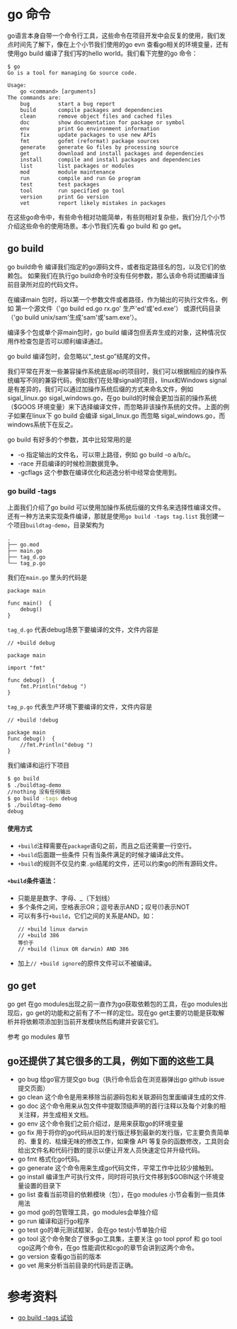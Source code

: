 # go 命令

go语言本身自带一个命令行工具，这些命令在项目开发中会反复的使用，我们发点时间先了解下，像在上个小节我们使用的go evn 查看go相关的环境变量，还有使用go build 编译了我们写的hello world。我们看下完整的go 命令：

```
$ go
Go is a tool for managing Go source code.

Usage:
	go <command> [arguments]
The commands are:
	bug         start a bug report
	build       compile packages and dependencies
	clean       remove object files and cached files
	doc         show documentation for package or symbol
	env         print Go environment information
	fix         update packages to use new APIs
	fmt         gofmt (reformat) package sources
	generate    generate Go files by processing source
	get         download and install packages and dependencies
	install     compile and install packages and dependencies
	list        list packages or modules
	mod         module maintenance
	run         compile and run Go program
	test        test packages
	tool        run specified go tool
	version     print Go version
	vet         report likely mistakes in packages
```


在这些go命令中，有些命令相对功能简单，有些则相对复杂些，我们分几个小节介绍这些命令的使用场景。本小节我们先看 go build 和 go get。

## go build


go build命令 编译我们指定的go源码文件，或者指定路径名的包，以及它们的依赖包。
如果我们在执行go build命令时没有任何参数，那么该命令将试图编译当前目录所对应的代码文件。

在编译main 包时，将以第一个参数文件或者路径，作为输出的可执行文件名，例如
第一个源文件（'go build ed.go rx.go' 生产'ed'或'ed.exe'）
或源代码目录（'go build unix/sam'生成'sam'或'sam.exe'）。

编译多个包或单个非main包时，go build 编译包但丢弃生成的对象，这种情况仅用作检查包是否可以顺利编译通过。

go build 编译包时，会忽略以“_test.go”结尾的文件。

我们平常在开发一些兼容操作系统底层api的项目时，我们可以根据相应的操作系统编写不同的兼容代码，例如我们在处理signal的项目，linux和Windows signal是有差异的，我们可以通过加操作系统后缀的方式来命名文件，例如sigal_linux.go sigal_windows.go，在go build的时候会更加当前的操作系统（$GOOS 环境变量）来下选择编译文件，而忽略非该操作系统的文件。上面的例子如果在linux下 go build 会编译 sigal_linux.go  而忽略 sigal_windows.go，而windows系统下在反之。

go build 有好多的个参数，其中比较常用的是 

- -o 指定输出的文件名，可以带上路径，例如 go build -o a/b/c。
- -race 开启编译的时候检测数据竞争。
- -gcflags 这个参数在编译优化和逃逸分析中经常会使用到。

### go build -tags

上面我们介绍了go build 可以使用加操作系统后缀的文件名来选择性编译文件。还有一种方法来实现条件编译，那就是使用`go build -tags tag.list`
我创建一个项目`buildtag-demo`，目录架构为
```
.
├── go.mod
├── main.go
├── tag_d.go
└── tag_p.go
```
我们在`main.go` 里头的代码是
```golang
package main

func main()  {
	debug()
}
```

`tag_d.go` 代表debug场景下要编译的文件，文件内容是
```golang
// +build debug

package main

import "fmt"

func debug()  {
	fmt.Println("debug ")
}
``` 
`tag_p.go` 代表生产环境下要编译的文件，文件内容是

```golang
// +build !debug

package main
func debug()  {
	//fmt.Println("debug ")
}
```

我们编译和运行下项目
```bash
$ go build
$ ./buildtag-demo
//nothing 没有任何输出
$ go build -tags debug
$ ./buildtag-demo
debug
```

#### 使用方式
- `+build`注释需要在`package`语句之前，而且之后还需要一行空行。
- `+build`后面跟一些条件 只有当条件满足的时候才编译此文件。
- `+build`的规则不仅见约束`.go`结尾的文件，还可以约束go的所有源码文件。


#### `+build`条件语法：
- 只能是是数字、字母、_（下划线）
- 多个条件之间，空格表示OR；逗号表示AND；叹号(!)表示NOT
- 可以有多行`+build`，它们之间的关系是AND。如：
	```
	// +build linux darwin
	// +build 386
	等价于
	// +build (linux OR darwin) AND 386
	```
- 加上`// +build ignore`的原件文件可以不被编译。

## go get

go get 在go modules出现之前一直作为go获取依赖包的工具，在go modules出现后，go get的功能和之前有了不一样的定位。现在go get主要的功能是获取解析并将依赖项添加到当前开发模块然后构建并安装它们。

参考 go modules 章节

## go还提供了其它很多的工具，例如下面的这些工具

- go bug 给go官方提交go bug（执行命令后会在浏览器弹出go github issue提交页面）
- go clean 这个命令是用来移除当前源码包和关联源码包里面编译生成的文件.
- go doc  这个命令用来从包文件中提取顶级声明的首行注释以及每个对象的相关注释，并生成相关文档。
- go env 这个命令我们之前介绍过，是用来获取go的环境变量
- go fix 用于将你的go代码从旧的发行版迁移到最新的发行版，它主要负责简单的、重复的、枯燥无味的修改工作，如果像 API 等复杂的函数修改，工具则会给出文件名和代码行数的提示以便让开发人员快速定位并升级代码。
- go fmt 格式化go代码。
- go generate 这个命令用来生成go代码文件，平常工作中比较少接触到。
- go install 编译生产可执行文件，同时将可执行文件移到$GOBIN这个环境变量设置的目录下
- go list 查看当前项目的依赖模块（包），在go modules 小节会看到一些具体用法
- go mod go的包管理工具，go modules会单独介绍
- go run 编译和运行go程序
- go test go的单元测试框架，会在go test小节单独介绍
- go tool 这个命令聚合了很多go工具集，主要关注 go tool pprof 和 go tool cgo这两个命令，在go 性能调优和cgo的章节会讲到这两个命令。
- go version 查看go当前的版本
- go vet 用来分析当前目录的代码是否正确。



# 参考资料

- [go build -tags 试验](https://www.jianshu.com/p/858a0791f618)